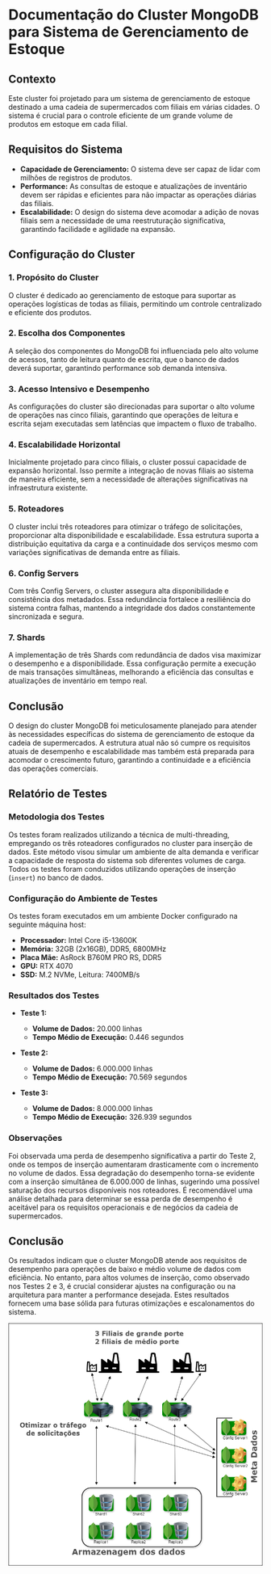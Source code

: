 # Documentação do Cluster MongoDB para Sistema de Gerenciamento de Estoque

## Contexto

Este cluster foi projetado para um sistema de gerenciamento de estoque destinado a uma cadeia de supermercados com filiais em várias cidades. O sistema é crucial para o controle eficiente de um grande volume de produtos em estoque em cada filial.

## Requisitos do Sistema

- **Capacidade de Gerenciamento:** O sistema deve ser capaz de lidar com milhões de registros de produtos.
- **Performance:** As consultas de estoque e atualizações de inventário devem ser rápidas e eficientes para não impactar as operações diárias das filiais.
- **Escalabilidade:** O design do sistema deve acomodar a adição de novas filiais sem a necessidade de uma reestruturação significativa, garantindo facilidade e agilidade na expansão.

## Configuração do Cluster

### 1. Propósito do Cluster

O cluster é dedicado ao gerenciamento de estoque para suportar as operações logísticas de todas as filiais, permitindo um controle centralizado e eficiente dos produtos.

### 2. Escolha dos Componentes

A seleção dos componentes do MongoDB foi influenciada pelo alto volume de acessos, tanto de leitura quanto de escrita, que o banco de dados deverá suportar, garantindo performance sob demanda intensiva.

### 3. Acesso Intensivo e Desempenho

As configurações do cluster são direcionadas para suportar o alto volume de operações nas cinco filiais, garantindo que operações de leitura e escrita sejam executadas sem latências que impactem o fluxo de trabalho.

### 4. Escalabilidade Horizontal

Inicialmente projetado para cinco filiais, o cluster possui capacidade de expansão horizontal. Isso permite a integração de novas filiais ao sistema de maneira eficiente, sem a necessidade de alterações significativas na infraestrutura existente.

### 5. Roteadores

O cluster inclui três roteadores para otimizar o tráfego de solicitações, proporcionar alta disponibilidade e escalabilidade. Essa estrutura suporta a distribuição equitativa da carga e a continuidade dos serviços mesmo com variações significativas de demanda entre as filiais.

### 6. Config Servers

Com três Config Servers, o cluster assegura alta disponibilidade e consistência dos metadados. Essa redundância fortalece a resiliência do sistema contra falhas, mantendo a integridade dos dados constantemente sincronizada e segura.

### 7. Shards

A implementação de três Shards com redundância de dados visa maximizar o desempenho e a disponibilidade. Essa configuração permite a execução de mais transações simultâneas, melhorando a eficiência das consultas e atualizações de inventário em tempo real.

## Conclusão

O design do cluster MongoDB foi meticulosamente planejado para atender às necessidades específicas do sistema de gerenciamento de estoque da cadeia de supermercados. A estrutura atual não só cumpre os requisitos atuais de desempenho e escalabilidade mas também está preparada para acomodar o crescimento futuro, garantindo a continuidade e a eficiência das operações comerciais.

## Relatório de Testes

### Metodologia dos Testes

Os testes foram realizados utilizando a técnica de multi-threading, empregando os três roteadores configurados no cluster para inserção de dados. Este método visou simular um ambiente de alta demanda e verificar a capacidade de resposta do sistema sob diferentes volumes de carga. Todos os testes foram conduzidos utilizando operações de inserção (`insert`) no banco de dados.

### Configuração do Ambiente de Testes

Os testes foram executados em um ambiente Docker configurado na seguinte máquina host:

- **Processador:** Intel Core i5-13600K
- **Memória:** 32GB (2x16GB), DDR5, 6800MHz
- **Placa Mãe:** AsRock B760M PRO RS, DDR5
- **GPU:** RTX 4070
- **SSD:** M.2 NVMe, Leitura: 7400MB/s

### Resultados dos Testes

- **Teste 1:**
  - **Volume de Dados:** 20.000 linhas
  - **Tempo Médio de Execução:** 0.446 segundos

- **Teste 2:**
  - **Volume de Dados:** 6.000.000 linhas
  - **Tempo Médio de Execução:** 70.569 segundos

- **Teste 3:**
  - **Volume de Dados:** 8.000.000 linhas
  - **Tempo Médio de Execução:** 326.939 segundos

### Observações

Foi observada uma perda de desempenho significativa a partir do Teste 2, onde os tempos de inserção aumentaram drasticamente com o incremento no volume de dados. Essa degradação do desempenho torna-se evidente com a inserção simultânea de 6.000.000 de linhas, sugerindo uma possível saturação dos recursos disponíveis nos roteadores. É recomendável uma análise detalhada para determinar se essa perda de desempenho é aceitável para os requisitos operacionais e de negócios da cadeia de supermercados.

## Conclusão

Os resultados indicam que o cluster MongoDB atende aos requisitos de desempenho para operações de baixo e médio volume de dados com eficiência. No entanto, para altos volumes de inserção, como observado nos Testes 2 e 3, é crucial considerar ajustes na configuração ou na arquitetura para manter a performance desejada. Estes resultados fornecem uma base sólida para futuras otimizações e escalonamentos do sistema.


<img src="Images/cluster mongodb.png">

